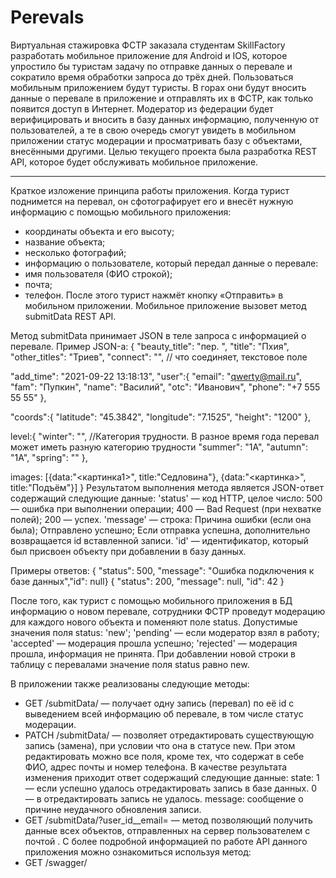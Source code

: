 # Perevals
Виртуальная стажировка
ФСТР заказала студентам SkillFactory разработать мобильное приложение для Android и IOS, которое упростило бы туристам задачу по отправке данных о перевале и сократило время обработки запроса до трёх дней.
Пользоваться мобильным приложением будут туристы. В горах они будут вносить данные о перевале в приложение и отправлять их в ФСТР, как только появится доступ в Интернет.
Модератор из федерации будет верифицировать и вносить в базу данных информацию, полученную от пользователей, а те в свою очередь смогут увидеть в мобильном приложении статус модерации и просматривать базу с объектами, внесёнными другими.
Целью текущего проекта была разработка REST API, которое будет обслуживать мобильное приложение.
**********************************************************
Краткое изложение принципа работы приложения.
Когда турист поднимется на перевал, он сфотографирует его и внесёт нужную информацию с помощью мобильного приложения:
- координаты объекта и его высоту;
- название объекта;
- несколько фотографий;
- информацию о пользователе, который передал данные о перевале:
- имя пользователя (ФИО строкой);
- почта;
- телефон.
После этого турист нажмёт кнопку «Отправить» в мобильном приложении. Мобильное приложение вызовет метод submitData REST API.

Метод submitData принимает JSON в теле запроса с информацией о перевале. 
Пример JSON-а:
{
  "beauty_title": "пер. ",
  "title": "Пхия",
  "other_titles": "Триев",
  "connect": "", // что соединяет, текстовое поле
 
  "add_time": "2021-09-22 13:18:13",
  "user":{
		"email": "qwerty@mail.ru", 
		"fam": "Пупкин", 
		"name": "Василий", 
		"otc": "Иванович", 
		"phone": "+7 555 55 55"
		}, 
 
  "coords":{
		"latitude": "45.3842",
		"longitude": "7.1525",
		"height": "1200"
		},
  
  level:{
		"winter": "", //Категория трудности. В разное время года перевал может иметь разную категорию трудности
		"summer": "1А",
		"autumn": "1А",
		"spring": ""
		},
 
   images: [{data:"<картинка1>", title:"Седловина"}, {data:"<картинка>", title:"Подъём"}]
}
Результатом выполнения метода является JSON-ответ содержащий следующие данные:
'status' — код HTTP, целое число:
	500 — ошибка при выполнении операции;
	400 — Bad Request (при нехватке полей);
	200 — успех.
'message' — строка:
	Причина ошибки (если она была);
	Отправлено успешно;
	Если отправка успешна, дополнительно возвращается id вставленной записи.
'id' — идентификатор, который был присвоен объекту при добавлении в базу данных.

Примеры ответов:
{ "status": 500, "message": "Ошибка подключения к базе данных","id": null}
{ "status": 200, "message": null, "id": 42 }

После того, как турист с помощью мобильного приложения в БД информацию о новом перевале, сотрудники ФСТР проведут модерацию для каждого нового объекта и поменяют поле status. 
Допустимые значения поля status:
	'new';
	'pending' — если модератор взял в работу;
	'accepted' — модерация прошла успешно;
	'rejected' — модерация прошла, информация не принята.
При добавлении новой строки в таблицу с перевалами значение поля status равно new.

В приложении также реализованы следующие методы:
 - GET /submitData/<id> — получает одну запись (перевал) по её id с выведением всей информацию об перевале, в том числе статус модерации.
 - PATCH /submitData/<id> — позволяет отредактировать существующую запись (замена), при условии что она в статусе new. При этом редактировать можно все поля, кроме тех, что содержат в себе ФИО, адрес почты и номер телефона. В качестве результата изменения приходит ответ содержащий следующие данные: 
	state:
		1 — если успешно удалось отредактировать запись в базе данных.
		0 — в отредактировать запись не удалось.
	message: сообщение о причине неудачного обновления записи.
 - GET /submitData/?user_id__email=<email> — метод позволяющий получить данные всех объектов, отправленных на сервер пользователем с почтой <email>.
С более подробной информацией по работе API данного приложения можно ознакомиться используя метод:
- GET /swagger/
